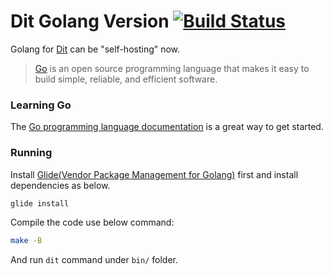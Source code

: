 # Dit Golang Version [![Build Status](https://travis-ci.org/zddhub/dit.svg?branch=golang)](https://travis-ci.org/zddhub/dit)

Golang for [Dit](https://github.com/zddhub/dit) can be "self-hosting" now.

> [Go](https://golang.org/) is an open source programming language that makes it easy to build simple, reliable, and efficient software.

### Learning Go

The [Go programming language documentation](https://golang.org/doc/) is a great way to get started.

### Running

Install [Glide(Vendor Package Management for Golang)](https://github.com/Masterminds/glide#install) first and install dependencies as below.

```sh
glide install
```

Compile the code use below command:

```sh
make -B
```

And run `dit` command under `bin/` folder.
